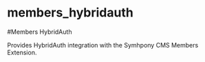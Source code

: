 members_hybridauth
==================

#Members HybridAuth

Provides HybridAuth integration with the Symhpony CMS Members Extension.
